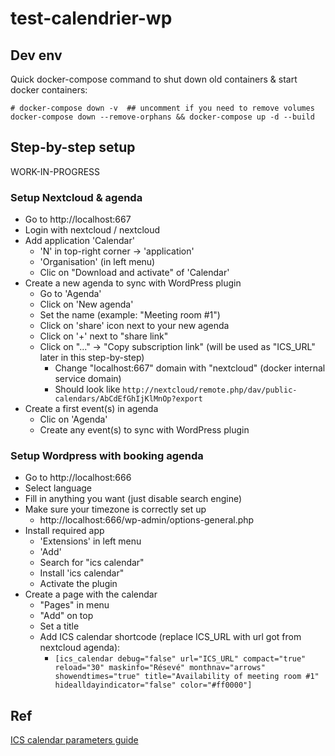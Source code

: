 # test-calendrier-wp

## Dev env

Quick docker-compose command to shut down old containers & start docker containers:

```
# docker-compose down -v  ## uncomment if you need to remove volumes
docker-compose down --remove-orphans && docker-compose up -d --build
```

## Step-by-step setup

WORK-IN-PROGRESS

### Setup Nextcloud & agenda

- Go to http://localhost:667
- Login with nextcloud / nextcloud
- Add application 'Calendar'
    - 'N' in top-right corner -> 'application'
    - 'Organisation' (in left menu)
    - Clic on "Download and activate" of 'Calendar'
- Create a new agenda to sync with WordPress plugin
    - Go to 'Agenda'
    - Click on 'New agenda'
    - Set the name (example: "Meeting room #1")
    - Click on 'share' icon next to your new agenda
    - Click on '+' next to "share link"
    - Click on "..." -> "Copy subscription link" (will be used as "ICS_URL" later in this step-by-step)
        - Change "localhost:667" domain with "nextcloud" (docker internal service domain)
        - Should look like `http://nextcloud/remote.php/dav/public-calendars/AbCdEfGhIjKlMnOp?export`
- Create a first event(s) in agenda
    - Clic on 'Agenda'
    - Create any event(s) to sync with WordPress plugin

### Setup Wordpress with booking agenda

- Go to http://localhost:666
- Select language
- Fill in anything you want (just disable search engine)
- Make sure your timezone is correctly set up
    - http://localhost:666/wp-admin/options-general.php
- Install required app
    - 'Extensions' in left menu
    - 'Add'
    - Search for "ics calendar"
    - Install 'ics calendar"
    - Activate the plugin
- Create a page with the calendar
    - "Pages" in menu
    - "Add" on top
    - Set a title
    - Add ICS calendar shortcode (replace ICS_URL with url got from nextcloud agenda):
        - `[ics_calendar debug="false" url="ICS_URL" compact="true" reload="30" maskinfo="Résevé" monthnav="arrows" showendtimes="true" title="Availability of meeting room #1" hidealldayindicator="false" color="#ff0000"]`

## Ref

[ICS calendar parameters guide](https://icscalendar.com/icsdocs/)
